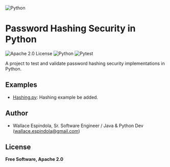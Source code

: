 ![Python](https://www.python.org/static/community_logos/python-logo-generic.svg)

# Password Hashing Security in Python

![Apache 2.0 License](https://img.shields.io/badge/License-Apache2.0-orange)
![Python](https://img.shields.io/badge/Built_with-Python-blue)
![Pytest](https://img.shields.io/badge/Powered_by-Pytest-green)

A project to test and validate password hashing security implementations in Python.

## Examples
* [Hashing.py](sources%2FHashing.py): Hashing example be added.

## Author
* Wallace Espindola, Sr. Software Engineer / Java & Python Dev (wallace.espindola@gmail.com)

## License
**Free Software, Apache 2.0**
